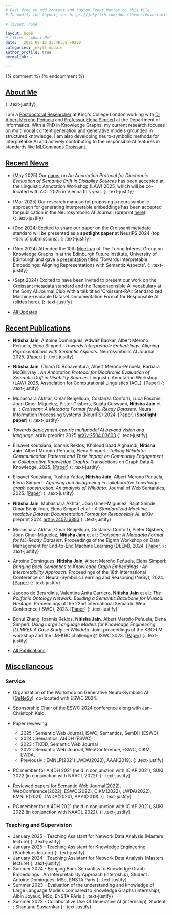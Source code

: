 ```yaml
---
# Feel free to add content and custom Front Matter to this file.
# To modify the layout, see https://jekyllrb.com/docs/themes/#overriding-theme-defaults

# layout: home

layout: home
# title:  "About Me"
date:   2021-09-13 23:46:58 +0200
categories: jekyll update
author_profile: true
permalink: /

---
```

{% comment %}  {% endcomment %} 

## [About Me](/about/) 

{: .text-justify}

I am a [Postdoctoral Researcher](https://www.kcl.ac.uk/people/nitisha-jain) at King's College London working with [Dr Albert Meroño Peñuela](https://www.kcl.ac.uk/people/albert-merono-penuela-1) and [Professor Elena Simperl](https://www.kcl.ac.uk/people/elena-simperl) at the Department of Informatics. With a PhD in Knowledge Graphs, my current research focuses on multimodal content generation and generative models grounded in structured knowledge. I am also developing neuro-symbolic methods for interpretable AI and actively contributing to the responsible AI features in standards like [MLCommons Croissant](https://mlcommons.org/working-groups/data/croissant/).

<!--- 
My research is focused on Responsible AI and Explainable AI with neuro-symbolic methods. I also work on multimodal representations with knowledge graphs and large language models. 
 --->


## [Recent News](/news/)


* (May 2025) Our [paper](https://kclpure.kcl.ac.uk/admin/files/337589716/LAW_ACL2025_Semantic_Drift.pdf) on *An Annotation Protocol for Diachronic Evaluation of Semantic Drift in Disability Sources* has been accepted at the Linguistic Annotation Workshop (LAW) 2025, which will be co-located with ACL 2025 in Vienna this year.
{: .text-justify}

* (Mar 2025) Our research manuscript proposing a neurosymbolic approach for generating interpretable embeddings has been accepted for publication in the Neurosymbolic AI Journal! (preprint [here](https://neurosymbolic-ai-journal.com/paper/towards-interpretable-embeddings-aligning-representations-semantic-aspects-0)).  
{: .text-justify}


* (Dec 2024) Excited to share our [paper](https://proceedings.neurips.cc/paper_files/paper/2024/file/9547b09b722f2948ff3ddb5d86002bc0-Paper-Datasets_and_Benchmarks_Track.pdf) on the Croissant metadata standard will be presented as a **spotlight paper** at NeurIPS 2024 (top ~3% of submissions).
{: .text-justify}

* (Nov 2024) Attended the 10th [Meet-up](https://github.com/turing-knowledge-graphs/meet-ups/blob/main/agenda-10th-meetup.md) of The Turing Interest Group on Knowledge Graphs in at the Edinburgh Future Institute, University of Edinburgh and gave a [presentation](/assets/slides/KG_meetup_Edinburgh_InterpretE_NItisha.pdf) titled 'Towards Interpretable Embeddings: Aligning Representations with Semantic Aspects'.
{: .text-justify}

* (Sept 2024) Excited to have been invited to present our work on the Croissant metadata standard and the Responsonsible AI vocabulary at the Sony AI Journal Club with a talk titled 'Croissant-RAI: Standardized Machine-readable Dataset Documentation Format for Responsible AI' (slides [here](/assets/slides/SonyAITalk_ResponsibleAI_with_Croissant.pdf)).
{: .text-justify}



* [All Updates](/news/)



## [Recent Publications](/publications/)

* **Nitisha Jain**, Antoine Domingues, Adwait Baokar, Albert Meroño Peñuela, Elena Simperl : *Towards Interpretable Embeddings: Aligning Representations with Semantic Aspects*. Neurosymbolic AI Journal 2025. [[Paper](https://neurosymbolic-ai-journal.com/paper/towards-interpretable-embeddings-aligning-representations-semantic-aspects-0)]
{: .text-justify}

* **Nitisha Jain**, Chiara Di Bonaventura, Albert Meroño-Peñuela, Barbara McGillivray : *An Annotation Protocol for Diachronic Evaluation of Semantic Drift in Disability Sources*. Linguistic Annotation Workshop (LAW) 2025, Association for Computational Linguistics (ACL). [[Paper](/assets/papers/LAW_ACL2025_Semantic_Drift.pdf)] 
{: .text-justify}

* Mubashara Akhtar, Omar Benjelloun, Costanza Conforti, Luca Foschini, Joan Giner-Miguelez, Pieter Gijsbers, Sujata Goswami, **Nitisha Jain** et al. : *Croissant: A Metadata Format for ML-Ready Datasets*. Neural Information Processing Systems (NeurIPS) 2024. [[Paper](https://proceedings.neurips.cc/paper_files/paper/2024/file/9547b09b722f2948ff3ddb5d86002bc0-Paper-Datasets_and_Benchmarks_Track.pdf)] (**Spotlight paper**)
{: .text-justify}

* *Towards deployment-centric multimodal AI beyond vision and language*. arXiv preprint 2025 [arXiv:2504.03603](https://arxiv.org/pdf/2504.03603?)
{: .text-justify}

* Elisavet Koutsiana, Ioannis Reklos, Kholoud Saad Alghamdi, **Nitisha Jain**, Albert Meroño-Peñuela, Elena Simperl : *Talking Wikidata: Communication Patterns and Their Impact on Community Engagement in Collaborative Knowledge Graphs*. Transactions on Graph Data & Knowledge, 2025. [[Paper](https://arxiv.org/pdf/2407.18278)] 
{: .text-justify}

* Elisavet Koutsiana, Tushita Yadav, **Nitisha Jain**, Albert Merono Penuela, Elena Simperl : *Agreeing and disagreeing in collaborative knowledge graph construction: An analysis of Wikidata*. Journal of Web Semantics, 2025. [[Paper](https://kclpure.kcl.ac.uk/ws/portalfiles/portal/335524895/2306.11766v3.pdf)] 
{: .text-justify}

* **Nitisha Jain**, Mubashara Akhtar, Joan Giner-Miguelez, Rajat Shinde, Omar Benjelloun, Elena Simperl et al. : *A Standardized Machine-readable Dataset Documentation Format for Responsible AI*. arXiv preprint 2024 [arXiv:2407.16883](https://arxiv.org/pdf/2407.16883)
{: .text-justify}

* Mubashara Akhtar, Omar Benjelloun, Costanza Conforti, Pieter Gijsbers, Joan Giner-Miguelez, **Nitisha Jain** et al.: *Croissant: A Metadata Format for ML-Ready Datasets*. Proceedings of the Eighth Workshop on Data Management for End-to-End Machine Learning (DEEM), 2024. [[Paper](https://dl.acm.org/doi/abs/10.1145/3650203.3663326)] 
{: .text-justify}

* Antoine Domingues, **Nitisha Jain**, Albert Meroño Peñuela, Elena Simperl: *Bringing Back Semantics to Knowledge Graph Embeddings : An Interpretability Approach*. Proceedings of the 18th International Conference on Neural-Symbolic Learning and Reasoning (NeSy), 2024. [[Paper](https://kclpure.kcl.ac.uk/ws/portalfiles/portal/273022079/NeSy_final.pdf)] 
{: .text-justify}

* Jacopo de Berardinis, Valentina Anita Carriero, **Nitisha Jain** et al.: *The Polifonia Ontology Network: Building a Semantic Backbone for Musical Heritage*. Proceedings of the 22nd International Semantic Web Conference (ISWC), 2023. [[Paper](https://link.springer.com/chapter/10.1007/978-3-031-47243-5_17)] 
{: .text-justify}


* Bohui Zhang, Ioannis Reklos, **Nitisha Jain**, Albert Meroño Peñuela, Elena Simperl: *Using Large Language Models for Knowledge Engineering (LLMKE): A Case Study on Wikidata*. Joint proceedings of the KBC-LM workshop and the LM-KBC challenge @ ISWC 2023. [[Paper](https://ceur-ws.org/Vol-3577/paper8.pdf)] 
{: .text-justify}



* [All Publications](/publications/)




<!--- # [Projects](/projects) --->

## [Miscellaneous](/miscellaneous/) 


### Service

* Organization of the Workshop on Generative Neuro-Symbolic AI ([GeNeSy](https://sites.google.com/view/genesy2024/)), co-located with ESWC 2024.

* Sponsorship Chair of the ESWC 2024 conference along with Jan-Christoph Kalo. 

* Paper reviewing 
	* 2025 : Semantic Web Journal, ISWC, Semantics, SemDH (ESWC)
	* 2024 : Semantics, AI4DH (ESWC) 
	* 2023 : TKDD, Semantic Web Journal
	* 2022 : Semantic Web Journal, WebConference, ESWC, CIKM, LWDA, 
	* Previously : EMNLP(2021) LWDA(2020), AAAI(2019).
{: .text-justify}

* PC member for AI4DH 2021 (held in conjunction with ICIAP 2021), SUKI 2022 (in conjunction with NAACL 2022).
{: .text-justify}

* Reviewed papers for Semantic Web Journal(2022), WebConference(2022), ESWC(2022), CIKM(2022), LWDA(2022), EMNLP(2021), LWDA(2020), AAAI(2019).
{: .text-justify}
* PC member for AI4DH 2021 (held in conjunction with ICIAP 2021), SUKI 2022 (in conjunction with NAACL 2022).
{: .text-justify}


### Teaching and Supervision

* January 2025 - Teaching Assistant for Network Data Analysis (Masters lecture)
{: .text-justify}
* January 2025 - Teaching Assistant for Knowledge Engineering (Bachelors lecture)
{: .text-justify}
* January 2024 - Teaching Assistant for Network Data Analysis (Masters lecture)
{: .text-justify}
* Summer 2024 - Bringing Back Semantics to Knowledge Graph Embeddings : An Interpretability Approach (internship), Student : Antoine Domingues, MSc, ENSTA Paris
{: .text-justify}
* Summer 2023 - Evaluation of the understanding and knowledge of Large Language Models compared to Knowledge Graphs (internship),  Albin Joyeux, MSc, ENSTA PAris
{: .text-justify}
* Summer 2023 - Collaborative Use Of Generative AI (internship), Student : Shantanu Suwarnkar
{: .text-justify}


